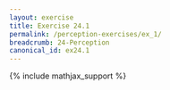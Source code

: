 ```yaml
---
layout: exercise
title: Exercise 24.1
permalink: /perception-exercises/ex_1/
breadcrumb: 24-Perception
canonical_id: ex24.1
---
```


{% include mathjax_support %}
